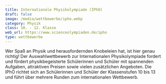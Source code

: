 ```yaml
---
title: Internationale Physikolympiade (IPhO)
draft: false
image: /media/wettbewerbe/ipho.webp
category: Physik
class: 10. - 12. Klasse
web_url: https://www.scienceolympiaden.de/ipho
type: wettbewerbe
---
```

Wer Spaß an Physik und herausfordernden Knobeleien hat, ist hier genau richtig! Der Auswahlwettbewerb zur Internationalen Physikolympiade fordert und fördert physikbegeisterte Schülerinnen und Schüler mit spannenden Aufgaben, attraktiven Preisen sowie vielen zusätzlichen Angeboten.
Die IPhO richtet sich an Schülerinnen und Schüler der Klassenstufen 10 bis 13 und führt über mehrere Runden zum internationalen Wettbewerb.

